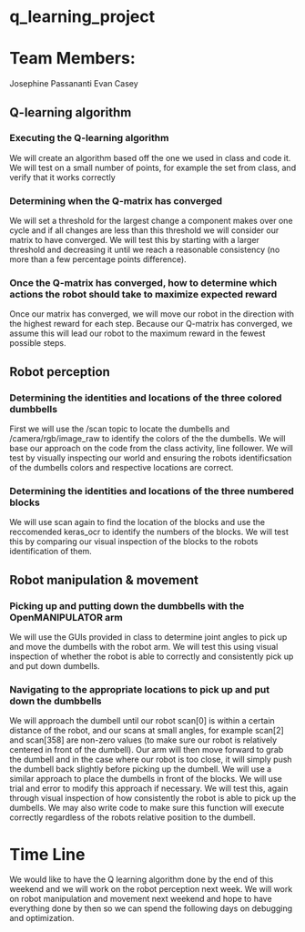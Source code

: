 # q_learning_project

# Team Members:
Josephine Passananti
Evan Casey

## Q-learning algorithm
### Executing the Q-learning algorithm
We will create an algorithm based off the one we used in class and code it. We will test on a small number of points, for example the set from class, and verify that it works correctly
### Determining when the Q-matrix has converged
We will set a threshold for the largest change a component makes over one cycle and if all changes are less than this threshold we will consider our matrix to have converged. We will test this by starting with a larger threshold and decreasing it until we reach a reasonable consistency (no more than a few percentage points difference). 
### Once the Q-matrix has converged, how to determine which actions the robot should take to maximize expected reward
Once our matrix has converged, we will move our robot in the direction with the highest reward for each step. Because our Q-matrix has converged, we assume this will lead our robot to the maximum reward in the fewest possible steps.
## Robot perception
### Determining the identities and locations of the three colored dumbbells
First we will use the /scan topic to locate the dumbells and /camera/rgb/image_raw to identify the colors of the the dumbells. We will base our approach on the code from the class activity, line follower. We will test by visually inspecting our world and ensuring the robots identificsation of the dumbells colors and respective locations are correct.
### Determining the identities and locations of the three numbered blocks
We will use scan again to find the location of the blocks and use the reccomended keras_ocr to identify the numbers of the blocks. We will test this by comparing our visual inspection of the blocks to the robots identification of them.
## Robot manipulation & movement
### Picking up and putting down the dumbbells with the OpenMANIPULATOR arm
We will use the GUIs provided in class to determine joint angles to pick up and move the dumbells with the robot arm. We will test this using visual inspection of whether the robot is able to correctly and consistently pick up and put down dumbells.
### Navigating to the appropriate locations to pick up and put down the dumbbells
We will approach the dumbell until our robot scan[0] is within a certain distance of the robot, and our scans at small angles, for example scan[2] and scan[358] are non-zero values (to make sure our robot is relatively centered in front of the dumbell). Our arm will then move forward to grab the dumbell and in the case where our robot is too close, it will simply push the dumbell back slightly before picking up the dumbell. We will use a similar approach to place the dumbells in front of the blocks. We will use trial and error to modify this approach if necessary. We will test this, again through visual inspection of how consistently the robot is able to pick up the dumbells. We may also write code to make sure this function will execute correctly regardless of the robots relative position to the dumbell. 

# Time Line
We would like to have the Q learning algorithm done by the end of this weekend and we will work on the robot perception next week. We will work on robot manipulation and movement next weekend and hope to have everything done by then so we can spend the following days on debugging and optimization.

